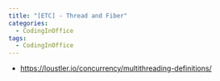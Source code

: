 ```yaml
---
title: "[ETC] - Thread and Fiber"
categories:
  - CodingInOffice
tags:
  - CodingInOffice
---
```

<!--코딩잘하고싶다-->
- https://loustler.io/concurrency/multithreading-definitions/ 